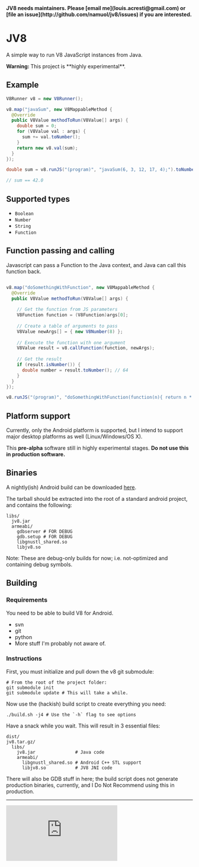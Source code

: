 <strong>
JV8 needs maintainers. Please [email me](louis.acresti@gmail.com) or [file an issue](http://github.com/namuol/jv8/issues) if you are interested.
</strong>

# JV8

A simple way to run V8 JavaScript instances from Java.

<strong>
Warning:
</strong>
This project is **highly experimental**.


## Example

```java
V8Runner v8 = new V8Runner();

v8.map("javaSum", new V8MappableMethod {
  @Override
  public V8Value methodToRun(V8Value[] args) {
    double sum = 0;
    for (V8Value val : args) {
      sum += val.toNumber();
    }
    return new v8.val(sum);
  }
});

double sum = v8.runJS("(program)", "javaSum(6, 3, 12, 17, 4);").toNumber();

// sum == 42.0
```

## Supported types

 - `Boolean`
 - `Number`
 - `String`
 - `Function`
 
## Function passing and calling

Javascript can pass a Function to the Java context, and Java can call this function back.

```java

v8.map("doSomethingWithFunction", new V8MappableMethod {
  @Override
  public V8Value methodToRun(V8Value[] args) {
  
    // Get the function from JS parameters
    V8Function function = (V8Function)args[0];
    
    // Create a table of arguments to pass
    V8Value newArgs[] = { new V8Number(8) };
    
    // Execute the function with one argument
    V8Value result = v8.callFunction(function, newArgs);
    
    // Get the result
    if (result.isNumber()) {
      double number = result.toNumber(); // 64
    }    
  }
});

v8.runJS("(program)", "doSomethingWithFunction(function(n){ return n * n; })");
```

## Platform support


Currently, only the Android platform is supported, but I intend to support major desktop platforms as well (Linux/Windows/OS X).

This **pre-alpha** software still in highly experimental stages. **Do not use this in production software.**

## Binaries
A nightly(ish) Android build can be downloaded [here](http://static.jovianware.com.s3-website-us-east-1.amazonaws.com/jv8/jv8_android_arm.tar.gz).

The tarball should be extracted into the root of a standard android project, and contains the following:

```
libs/
  jv8.jar
  armeabi/
    gdbserver # FOR DEBUG
    gdb.setup # FOR DEBUG
    libgnustl_shared.so
    libjv8.so
```

Note: These are debug-only builds for now; i.e. not-optimized and containing debug symbols.

## Building

### Requirements
You need to be able to build V8 for Android.

- svn
- git
- python
- More stuff I'm probably not aware of.

### Instructions
First, you must initialize and pull down the v8 git submodule:

```
# From the root of the project folder:
git submodule init
git submodule update # This will take a while.
```

Now use the (hackish) build script to create everything you need:

```
./build.sh -j4 # Use the `-h` flag to see options
```

Have a snack while you wait. This will result in 3 essential files:

```
dist/
jv8.tar.gz/
  libs/
    jv8.jar               # Java code
    armeabi/
      libgnustl_shared.so # Android C++ STL support 
      libjv8.so           # JV8 JNI code
```

There will also be GDB stuff in here; the build script does not generate production
binaries, currently, and I Do Not Recommend using this in production.

---

[![Analytics](https://ga-beacon.appspot.com/UA-33247419-2/jv8/README.md)](https://github.com/igrigorik/ga-beacon)
